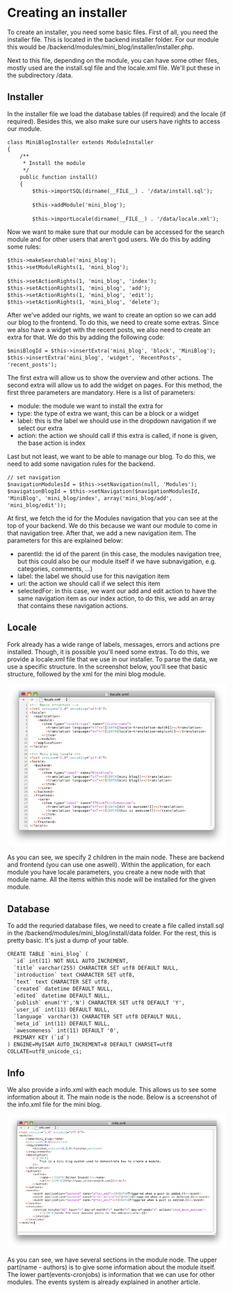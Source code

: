 # Creating an installer

To create an installer, you need some basic files. First of all, you need the installer file. This is located in the backend installer folder. For our module this would be /backend/modules/mini_blog/installer/installer.php.

Next to this file, depending on the module, you can have some other files, mostly used are the install.sql file and the locale.xml file. We'll put these in the subdirectory /data. 

## Installer

In the installer file we load the database tables (if required) and the locale (if required). Besides this, we also make sure our users have rights to access our module.

```
class MiniBlogInstaller extends ModuleInstaller
{
	/**
	 * Install the module
	 */
	public function install()
	{
		$this->importSQL(dirname(__FILE__) . '/data/install.sql');

		$this->addModule('mini_blog');

		$this->importLocale(dirname(__FILE__) . '/data/locale.xml');
```

Now we want to make sure that our module can be accessed for the search module and for other users that aren't god users. We do this by adding some rules:

```
$this->makeSearchable('mini_blog');
$this->setModuleRights(1, 'mini_blog');

$this->setActionRights(1, 'mini_blog', 'index');
$this->setActionRights(1, 'mini_blog', 'add');
$this->setActionRights(1, 'mini_blog', 'edit');
$this->setActionRights(1, 'mini_blog', 'delete');
```

After we've added our rights, we want to create an option so we can add our blog to the frontend. To do this, we need to create some extras. Since we also have a widget with the recent posts, we also need to create an extra for that. We do this by adding the following code:

```
$miniBlogId = $this->insertExtra('mini_blog', 'block', 'MiniBlog');
$this->insertExtra('mini_blog', 'widget', 'RecentPosts', 'recent_posts');
```

The first extra will allow us to show the overview and other actions. The second extra will allow us to add the widget on pages. For this method, the first three parameters are mandatory. Here is a list of parameters:

* module: the module we want to install the extra for
* type: the type of extra we want, this can be a block or a widget
* label: this is the label we should use in the dropdown navigation if we select our extra
* action: the action we should call if this extra is called, if none is given, the base action is index

Last but not least, we want to be able to manage our blog. To do this, we need to add some navigation rules for the backend. 

```
// set navigation
$navigationModulesId = $this->setNavigation(null, 'Modules');
$navigationBlogId = $this->setNavigation($navigationModulesId, 'MiniBlog', 'mini_blog/index', array('mini_blog/add',	'mini_blog/edit'));
```

At first, we fetch the id for the Modules navigation that you can see at the top of your backend. We do this because we want our module to come in that navigation tree.
After that, we add a new navigation item. The parameters for this are explained below:

* parentId: the id of the parent (in this case, the modules navigation tree, but this could also be our module itself if we have subnavigation, e.g. categories, comments, ...)
* label: the label we should use for this navigation item
* url: the action we should call if we select this item
* selectedFor: in this case, we want our add and edit action to have the same navigation item as our index action, to do this, we add an array that contains these navigation actions.

## Locale

Fork already has a wide range of labels, messages, errors and actions pre installed. Though, it is possible you'll need some extras. To do this, we provide a locale.xml file that we use in our installer. To parse the data, we use a specific structure. In the screenshot below, you'll see that basic structure, followed by the xml for the mini blog module.

![Locale xml](assets/locale.png)

As you can see, we specify 2 children in the main node. These are backend and frontend (you can use one aswell). Within the application, for each module you have locale parameters, you create a new node with that module name. All the items within this node will be installed for the given module.

## Database

To add the requried database files, we need to create a file called install.sql in the /backend/modules/mini_blog/install/data folder. For the rest, this is pretty basic. It's just a dump of your table.

```
CREATE TABLE `mini_blog` (
  `id` int(11) NOT NULL AUTO_INCREMENT,
  `title` varchar(255) CHARACTER SET utf8 DEFAULT NULL,
  `introduction` text CHARACTER SET utf8,
  `text` text CHARACTER SET utf8,
  `created` datetime DEFAULT NULL,
  `edited` datetime DEFAULT NULL,
  `publish` enum('Y','N') CHARACTER SET utf8 DEFAULT 'Y',
  `user_id` int(11) DEFAULT NULL,
  `language` varchar(3) CHARACTER SET utf8 DEFAULT NULL,
  `meta_id` int(11) DEFAULT NULL,
  `awesomeness` int(11) DEFAULT '0',
  PRIMARY KEY (`id`)
) ENGINE=MyISAM AUTO_INCREMENT=8 DEFAULT CHARSET=utf8 COLLATE=utf8_unicode_ci;
```

## Info

We also provide a info.xml with each module. This allows us to see some information about it. The main node is the <module> node. Below is a screenshot of the info.xml file for the mini blog.

![Info xml](assets/info_xml.png)

As you can see, we have several sections in the module node. The upper part(name - authors) is to give some information about the module itself. The lower part(events-cronjobs) is information that we can use for other modules. The events system is already explained in another article.